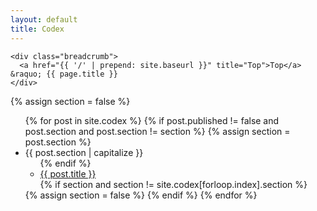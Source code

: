 ```yaml
---
layout: default
title: Codex
---
```

<div class="container">
  <div class="section">

    <div class="breadcrumb">
      <a href="{{ '/' | prepend: site.baseurl }}" title="Top">Top</a> &raquo; {{ page.title }}
    </div>
{% assign section = false %}
    <ul class="icon">
{% for post in site.codex %}
  {% if post.published != false and post.section and post.section != section %}
    {% assign section = post.section %}
      <li class="icon-folder-open">{{ post.section | capitalize }}<ul class="icon">
  {% endif %}
      <li class="icon-circle-right">
        <a class="blog-post-link" href="{{ post.url | prepend: site.baseurl }}">{{ post.title }}</a>
      </li>
  {% if section and section != site.codex[forloop.index].section %}
      </ul></li>
    {% assign section = false %}
  {% endif %}
{% endfor %}
    </ul>

  </div>
</div>
